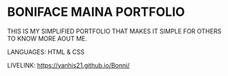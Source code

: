 # BONIFACE MAINA PORTFOLIO

THIS IS MY SIMPLIFIED PORTFOLIO THAT MAKES IT SIMPLE FOR OTHERS TO KNOW MORE AOUT ME.

LANGUAGES: HTML & CSS

LIVELINK: https://vanhis21.github.io/Bonni/
